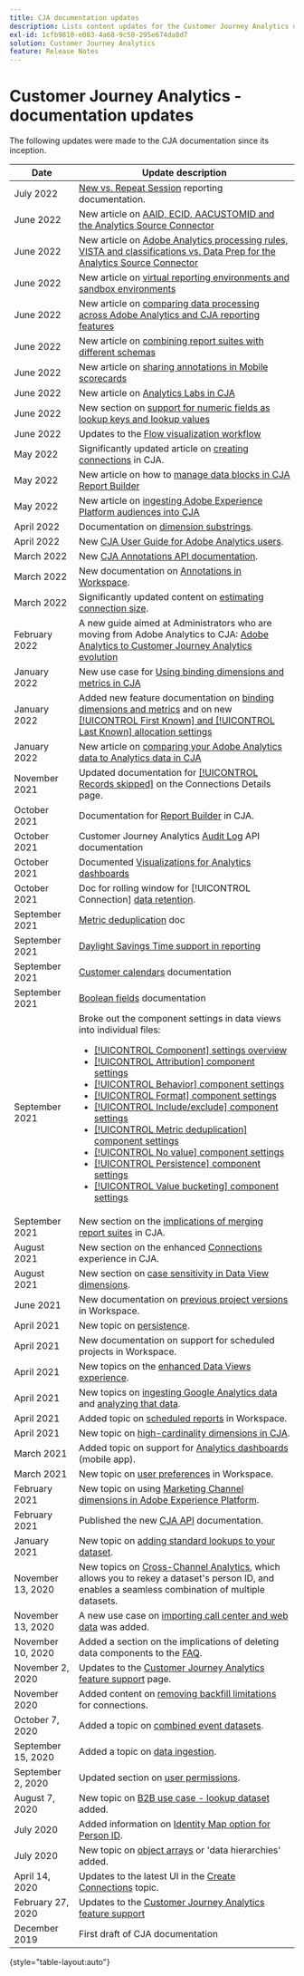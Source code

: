 ```yaml
---
title: CJA documentation updates
description: Lists content updates for the Customer Journey Analytics documentation set since December 2019.
exl-id: 1cfb9810-e083-4a68-9c58-295e674da8d7
solution: Customer Journey Analytics
feature: Release Notes
---
```

# Customer Journey Analytics - documentation updates

The following updates were made to the CJA documentation since its inception.

| Date | Update description |
| --- | --- |
| July 2022 | [New vs. Repeat Session](https://experienceleague.adobe.com/docs/analytics-platform/using/cja-dataviews/data-views-usecases.html?lang=en#new-repeat) reporting documentation.  |
| June 2022 | New article on [AAID, ECID, AACUSTOMID and the Analytics Source Connector](https://experienceleague.adobe.com/docs/analytics-platform/using/cja-overview/compare-aa-cja/aaid-ecid-adc.html) |
| June 2022 | New article on [Adobe Analytics processing rules, VISTA and classifications vs. Data Prep for the Analytics Source Connector](/help/getting-started/aa-vs-cja/pr-vista-dataprep.md) |
| June 2022 | New article on [virtual reporting environments and sandbox environments](/help/getting-started/aa-vs-cja/vrs-dataview-sandbox-adc.md) |
| June 2022 | New article on [comparing data processing across Adobe Analytics and CJA reporting features](/help/getting-started/aa-vs-cja/data-processing-comparisons.md) |
| June 2022 | New article on [combining report suites with different schemas](/help/use-cases/combine-report-suites.md) |
| June 2022 | New article on [sharing annotations in Mobile scorecards](/help/components/annotations/mobile-annotations.md)  |
| June 2022 | New article on [Analytics Labs in CJA](/help/labs/labs.md)  |
| June 2022 | New section on [support for numeric fields as lookup keys and lookup values](https://experienceleague.adobe.com/docs/analytics-platform/using/cja-connections/create-connection.html#numeric)  |
| June 2022 | Updates to the [Flow visualization workflow](/help/analysis-workspace/visualizations/c-flow/create-flow.md) |
| May 2022 | Significantly updated article on [creating connections](/help/connections/create-connection.md) in CJA. |
| May 2022 | New article on how to [manage data blocks in CJA Report Builder](https://experienceleague.adobe.com/docs/analytics-platform/using/cja-reportbuilder/manage-reportbuilder.html) |
| May 2022 | New article on [ingesting Adobe Experience Platform audiences into CJA](/help/use-cases/ingest-aep-segments.md) |
| April 2022 | Documentation on [dimension substrings](https://experienceleague.adobe.com/docs/analytics-platform/using/cja-dataviews/component-settings/substring.html). |
| April 2022 | New [CJA User Guide for Adobe Analytics users](/help/getting-started/aa-to-cja-user.md). |
| March 2022 | New [CJA Annotations API documentation](https://developer.adobe.com/cja-apis/docs/endpoints/annotations/). |
| March 2022 | New documentation on [Annotations in Workspace](/help/components/annotations/overview.md). |
| March 2022 | Significantly updated content on [estimating connection size](/help/getting-started/cja-faq.md). |
| February 2022 | A new guide aimed at Administrators who are moving from Adobe Analytics to CJA: [Adobe Analytics to Customer Journey Analytics evolution](https://experienceleague.adobe.com/docs/analytics-platform/using/cja-overview/aa-to-cja.html) |
| January 2022 | New use case for [Using binding dimensions and metrics in CJA](/help/use-cases/binding-dimensions-metrics.md) |
| January 2022 | Added new feature documentation on [binding dimensions and metrics](https://experienceleague.adobe.com/docs/analytics-platform/using/cja-dataviews/component-settings/persistence.html#binding-dimension) and on new [[!UICONTROL First Known] and [!UICONTROL Last Known] allocation settings](https://experienceleague.adobe.com/docs/analytics-platform/using/cja-dataviews/component-settings/persistence.html#allocation-settings) |
| January 2022 | New article on [comparing your Adobe Analytics data to Analytics data in CJA](https://experienceleague.adobe.com/docs/analytics-platform/using/troubleshooting/compare.html) |
| November 2021 | Updated documentation for [[!UICONTROL Records skipped]](https://experienceleague.adobe.com/docs/analytics-platform/using/cja-connections/manage-connections.html) on the Connections Details page. |
| October 2021 | Documentation for [Report Builder](https://experienceleague.adobe.com/docs/analytics-platform/using/cja-reportbuilder/report-buider-overview.html#) in CJA. |
| October 2021 | Customer Journey Analytics [Audit Log](https://adobe.io/cja-apis/docs/endpoints/auditlogs/) API documentation |
| October 2021 | Documented [Visualizations for Analytics dashboards](https://experienceleague.adobe.com/docs/analytics-platform/using/cja-dashboards/create-scorecard.html#apply-visualizations) |
| October 2021 | Doc for rolling window for [!UICONTROL Connection] [data retention](https://experienceleague.adobe.com/docs/analytics-platform/using/cja-connections/manage-connections.html#set-rolling-window-for-connection-data-retention). |
| September 2021 | [Metric deduplication](https://experienceleague.adobe.com/docs/analytics-platform/using/cja-dataviews/component-settings/metric-deduplication.html) doc |
| September 2021 | [Daylight Savings Time support in reporting](https://experienceleague.adobe.com/docs/analytics-platform/using/cja-dataviews/create-dataview.html#calendar) |
| September 2021 | [Customer calendars](https://experienceleague.adobe.com/docs/analytics-platform/using/cja-dataviews/create-dataview.html#calendar) documentation |
| September 2021 |  [Boolean fields](https://experienceleague.adobe.com/docs/analytics-platform/using/cja-dataviews/component-settings/behavior.html) documentation |
| September 2021 | Broke out the component settings in data views into individual files:<ul><li>[[!UICONTROL Component] settings overview](/help/data-views/component-settings/overview.md)</li><li>[[!UICONTROL Attribution] component settings](/help/data-views/component-settings/attribution.md)</li><li>[[!UICONTROL Behavior] component settings](/help/data-views/component-settings/behavior.md)</li><li>[[!UICONTROL Format] component settings](/help/data-views/component-settings/format.md)</li><li>[[!UICONTROL Include/exclude] component settings](/help/data-views/component-settings/include-exclude-values.md)</li><li>[[!UICONTROL Metric deduplication] component settings](/help/data-views/component-settings/metric-deduplication.md)</li><li>[[!UICONTROL No value] component settings](/help/data-views/component-settings/no-value-options.md)</li><li>[[!UICONTROL Persistence] component settings](/help/data-views/component-settings/persistence.md)</li><li>[[!UICONTROL Value bucketing] component settings](/help/data-views/component-settings/value-bucketing.md)</li></ul> |
| September 2021 | New section on the [implications of merging report suites](https://experienceleague.adobe.com/docs/analytics-platform/using/cja-overview/cja-faq.html#6.-considerations-when-merging-report-suites-in-cja) in CJA. |
| August 2021 | New section on the enhanced [Connections](https://experienceleague.adobe.com/docs/analytics-platform/using/cja-connections/manage-connections.html) experience in CJA. |
| August 2021 | New section on [case sensitivity in Data View dimensions](https://experienceleague.adobe.com/docs/analytics-platform/using/cja-dataviews/create-dataview.html#configure-behavior-settings). |
| June 2021 | New documentation on [previous project versions](https://experienceleague.adobe.com/docs/analytics-platform/using/cja-workspace/build-workspace-project/save-projects.html#previous-version) in Workspace. |
| April 2021 | New topic on [persistence](/help/data-views/component-settings/persistence.md). |
| April 2021 | New documentation on support for scheduled projects in Workspace. |
| April 2021 | New topics on the [enhanced Data Views experience](/help/data-views/data-views.md). |
| April 2021 | New topics on [ingesting Google Analytics data](/help/use-cases/ga-to-cja.md) and [analyzing that data](/help/use-cases/ga-to-cja-reporting.md). |
| April 2021 | Added topic on [scheduled reports](/help/analysis-workspace/curate-share/t-schedule-report.md) in Workspace. |
| April 2021 | New topic on [high-cardinality dimensions in CJA](/help/components/dimensions/high-cardinality.md). |
| March 2021 | Added topic on support for [Analytics dashboards](/help/mobile-app/home.md) (mobile app). |
| March 2021 | New topic on [user preferences](/help/analysis-workspace/user-preferences.md) in Workspace. |
| February 2021 | New topic on using [Marketing Channel dimensions in Adobe Experience Platform](/help/use-cases/marketing-channels.md). |
| February 2021 | Published the new [CJA API](https://www.adobe.io/cja-apis/docs/) documentation. |
| January 2021 | New topic on [adding standard lookups to your dataset](/help/connections/standard-lookups.md). |
| November 13, 2020 | New topics on [Cross-Channel Analytics](/help/connections/cca/overview.md), which allows you to rekey a dataset's person ID, and enables a seamless combination of multiple datasets. |
| November 13, 2020 | A new use case on [importing call center and web data](/help/use-cases/call-center.md) was added. |
| November 10, 2020 | Added a section on the implications of deleting data components to the [FAQ](/help/getting-started/cja-faq.md). |
| November 2, 2020 | Updates to the [Customer Journey Analytics feature support](/help/getting-started/aa-vs-cja/cja-aa.md) page. |
| November 2020 | Added content on [removing backfill limitations](https://experienceleague.adobe.com/docs/analytics-platform/using/cja-connections/create-connection.html#backfill-historical-data) for connections. |
| October 7, 2020 | Added a topic on [combined event datasets](/help/connections/combined-dataset.md). |
| September 15, 2020 | Added a topic on [data ingestion](/help/use-cases/data-ingestion.md). |
| September 2, 2020 | Updated section on [user permissions](https://experienceleague.adobe.com/docs/analytics-platform/using/cja-overview/cja-overview.html). |
| August 7, 2020| New topic on [B2B use case - lookup dataset](/help/use-cases/b2b.md) added. |
| July 2020| Added information on [Identity Map option for Person ID](https://experienceleague.adobe.com/docs/analytics-platform/using/cja-connections/create-connection.html). |
| July 2020| New topic on [object arrays](/help/use-cases/object-arrays.md) or 'data hierarchies' added. |
| April 14, 2020| Updates to the latest UI in the [Create Connections](/help/connections/create-connection.md) topic. |
| February 27, 2020 | Updates to the [Customer Journey Analytics feature support](/help/getting-started/aa-vs-cja/cja-aa.md) |
| December 2019 | First draft of CJA documentation |

{style="table-layout:auto"}

